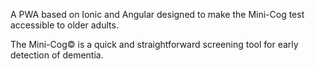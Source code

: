 A PWA based on Ionic and Angular designed to make the Mini-Cog test accessible to older adults.

The Mini-Cog© is a quick and straightforward screening tool for early detection of dementia.
